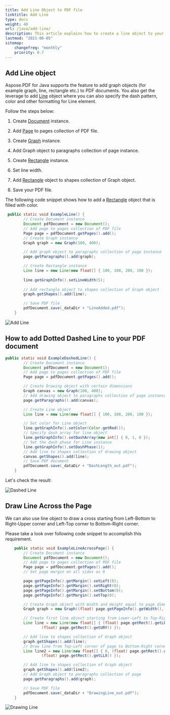 ```yaml
---
title: Add Line Object to PDF file
linktitle: Add Line
type: docs
weight: 40
url: /java/add-line/
description: This article explains how to create a line object to your PDF using Aspose.PDF for Java.
lastmod: "2021-06-05"
sitemap:
    changefreq: "monthly"
    priority: 0.7
---
```


## Add Line object

Aspose.PDF for Java supports the feature to add graph objects (for example graph, line, rectangle etc.) to PDF documents. You also get the leverage to add [Line](https://apireference.aspose.com/pdf/java/com.aspose.pdf.drawing/Line) object where you can also specify the dash pattern, color and other formatting for Line element.

Follow the steps below:

1. Create [Document](https://apireference.aspose.com/pdf/java/com.aspose.pdf/Document) instance.

1. Add [Page](https://apireference.aspose.com/pdf/java/com.aspose.pdf/Page) to pages collection of PDF file.

1. Create [Graph](https://apireference.aspose.com/pdf/java/com.aspose.pdf.drawing/Graph) instance.

1. Add Graph object to paragraphs collection of page instance.

1. Create [Rectangle](https://apireference.aspose.com/pdf/java/com.aspose.pdf/Rectangle) instance.

1. Set line width.

1. Add [Rectangle](https://apireference.aspose.com/pdf/java/com.aspose.pdf/Rectangle) object to shapes collection of Graph object.

1. Save your PDF file.

The following code snippet shows how to add a [Rectangle](https://apireference.aspose.com/pdf/java/com.aspose.pdf/Rectangle) object that is filled with color.

```java
 public static void ExampleLine() {
        // Create Document instance
        Document pdfDocument = new Document();
        // Add page to pages collection of PDF file
        Page page = pdfDocument.getPages().add();
        // Create Graph instance
        Graph graph = new Graph(100, 400);

        // Add graph object to paragraphs collection of page instance
        page.getParagraphs().add(graph);

        // Create Rectangle instance
        Line line = new Line(new float[] { 100, 100, 200, 100 });
        
        line.getGraphInfo().setLineWidth(5);
        
        // Add rectangle object to shapes collection of Graph object
        graph.getShapes().add(line);

        // Save PDF file
        pdfDocument.save(_dataDir + "LineAdded.pdf");
    }
```

![Add Line](add_line.png)

## How to add Dotted Dashed Line to your PDF document

```java
public static void ExampleDashedLine() {
        // Create Document instance
        Document pdfDocument = new Document();
        // Add page to pages collection of PDF file
        Page page = pdfDocument.getPages().add();

        // Create Drawing object with certain dimensions
        Graph canvas = new Graph(100, 400);
        // Add drawing object to paragraphs collection of page instance
        page.getParagraphs().add(canvas);

        // Create Line object
        Line line = new Line(new float[] { 100, 100, 200, 100 });

        // Set color for Line object
        line.getGraphInfo().setColor(Color.getRed());
        // Specify dash array for line object
        line.getGraphInfo().setDashArray(new int[] { 0, 1, 0 });
        // Set the dash phase for Line instance
        line.getGraphInfo().setDashPhase(1);
        // Add line to shapes collection of drawing object
        canvas.getShapes().add(line);
        // Save PDF document
        pdfDocument.save(_dataDir + "DashLength_out.pdf");
    }
```

Let's check the result:

![Dashed Line](dash_line.png)

## Draw Line Across the Page

We can also use line object to draw a cross starting from Left-Bottom to Right-Upper corner and Left-Top corner to Bottom-Right corner.

Please take a look over following code snippet to accomplish this requirement.

```java
    public static void ExampleLineAcrossPage() {
        // Create Document instance
        Document pdfDocument = new Document();
        // Add page to pages collection of PDF file
        Page page = pdfDocument.getPages().add();
        // Set page margin on all sides as 0

        page.getPageInfo().getMargin().setLeft(0);
        page.getPageInfo().getMargin().setRight(0);
        page.getPageInfo().getMargin().setBottom(0);
        page.getPageInfo().getMargin().setTop(0);

        // Create Graph object with Width and Height equal to page dimensions
        Graph graph = new Graph((float) page.getPageInfo().getWidth(), (float) page.getPageInfo().getHeight());

        // Create first line object starting from Lower-Left to Top-Right corner of page
        Line line = new Line(new float[] { (float) page.getRect().getLLX(), 0, (float) page.getPageInfo().getWidth(),
                (float) page.getRect().getURY() });

        // Add line to shapes collection of Graph object
        graph.getShapes().add(line);
        // Draw line from Top-Left corner of page to Bottom-Right corner of page
        Line line2 = new Line(new float[] { 0, (float) page.getRect().getURY(), (float) page.getPageInfo().getWidth(),
                (float) page.getRect().getLLX() });

        // Add line to shapes collection of Graph object
        graph.getShapes().add(line2);
        // Add Graph object to paragraphs collection of page
        page.getParagraphs().add(graph);

        // Save PDF file
        pdfDocument.save(_dataDir + "DrawingLine_out.pdf");
    }
```

![Drawing Line](draw_line.png)
